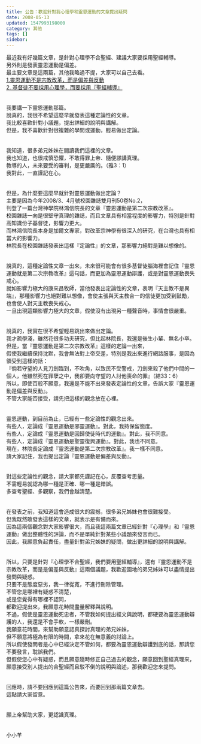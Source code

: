```yaml
---
title: 公告：歡迎針對我心理學和靈恩運動的文章提出疑問
date: 2008-05-13
updated: 1547993198000
category: 其他
tags: []
sidebar: 
---
```


<p>最近我有好幾篇文章，是針對心理學不合聖經、建議大家要採用聖經輔導。<br/>另外則是發表靈恩運動是偏差。<br/><!--more-->最主要文章是這兩篇，其他我略過不提，大家可以自己去看。<br/><a href="/posts/269194156#comment-16410143">1.靈恩運動不是宗教改革，而是偏差與反動</a><br/><a href="/posts/269194144">2. 基督徒不要採用心理學，而要採用『聖經輔導』</a><br/><br/><br/>我要講一下靈恩運動那篇。<br/>說真的，我很不希望這麼早就發表這種定論性的文章。<br/>我比較喜歡針對小議題，提出詳細的說明與講解。<br/>但是，我不喜歡針對很複雜的學問或運動，輕易做出定論。<br/><br/><br/>我知道，很多弟兄姊妹在閱讀我們這裡的文章。<br/>我也知道，也很戒慎恐懼，不敢得罪上帝、隨便謬講真理。<br/>教導的人，未來要受的審判，是更嚴厲的。（雅3：1）<br/>我對此，一直謹記在心。<br/><br/><br/>但是，為什麼要這麼早就針對靈恩運動做出定論？<br/>主要是因為今年2008/3、4月號校園雜誌雙月刊50卷No.2，<br/>刊登了一篇台灣神學院林鴻信院長的文章『靈恩運動是第二次宗教改革』。<br/>校園雜誌一向是很堅守真理的雜誌，而且文章具有相當程度的影響力，特別是針對高知識份子基督徒，影響力更大。<br/>而林鴻信院長本身是加爾文專家，對改革宗神學有很深入的研究，在台灣也具有相當大的影響力。<br/>林院長在校園雜誌發表出這樣『定論性』的文章，那影響力絕對是難以想像的。<br/><br/><br/>說真的，這種定論性文章一出來，未來很可能會有很多基督徒腦海裡會記住『靈恩運動就是第二次宗教改革』這句話，而更加為靈恩運動辯護，或是對靈恩運動喪失戒心。<br/>就如影響力極大的康來昌牧師，當他發表出定論性的文章，表明『天主教不是異端』，那種影響力也絕對難以想像，會使主張與天主教合一的信徒更加受到鼓勵，也會使人對天主教喪失戒心。<br/>一旦出現這類影響力極大的文章，假使沒有出現另一種聲音時，事情會很嚴重。<br/><br/><br/>說真的，我實在很不希望輕易跳出來做出定論。<br/>我才疏學淺，雖然花很多功夫研究，但比起林院長，我還是後生小輩、無名小卒。<br/>但是，當『靈恩運動是第二次宗教改革』這樣的定論一出來，<br/>假使我繼續保持沈默，我會無法對上帝交差，特別是我出來進行網路服事，是因為領受到這樣的話：<br/>『倘若守望的人見刀劍臨到，不吹角，以致民不受警戒，刀劍來殺了他們中間的一個人，他雖然死在罪孽之中，我卻要向守望的人討他喪命的罪』（結33：6）<br/>所以，即使百般不願意，我還是不能不出來發表定論性的文章，告訴大家『靈恩運動是偏差與反動』。<br/>不管大家能否接受，請先把這樣的觀念放在心裡。<br/><br/><br/>靈恩運動，到目前為止，已經有一些定論性的觀念出來。<br/>有些人，定論成『靈恩運動是邪靈運動』。對此，我持保留態度。<br/>有些人，定論成『靈恩運動是回歸使徒時代的運動』。對此，我不同意。<br/>有些人，定論成『靈恩運動是聖靈復興運動』。對此，我也不同意。<br/>現在，林院長定論成『靈恩運動是第二次宗教改革』。我一樣不同意。<br/>請大家記住，我也提出定論『靈恩運動是偏差與反動』。<br/><br/><br/>對這些定論性的觀念，請大家都先謹記在心，反覆查考思量。<br/>不需輕易就認為哪一種是正確、哪一種是錯誤。<br/>多查考聖經、多觀察，我們會越清楚。<br/><br/><br/>在發表之前，我知道這會造成很大的震撼，很多弟兄姊妹也會很難接受。<br/>但我既然敢發表這樣的文章，就表示是有備而來。<br/>因為這兩個觀念對大家影響很大，而且我這兩篇文章已經針對『心理學』和『靈恩運動』做出整體性的評論，而不是單純針對某些小議題來發言而已。<br/>因此，我願意負起責任，盡量針對弟兄姊妹的疑問，做出更詳細的說明與講解。<br/><br/><br/>所以，只要是針對『心理學不合聖經，我們要用聖經輔導』，還有『靈恩運動不是宗教改革，而是是偏差與反動』這兩個議題，我歡迎園地的弟兄姊妹可以盡情提出發問與疑惑。<br/>只要不是態度惡劣，我一律從寬，不進行刪除管理。<br/>不管您是哪裡有疑惑不清楚，<br/>或是您覺得有哪裡不認同，<br/>都歡迎提出來，我願意花時間盡量解釋與說明。<br/>不過，假使是靈恩運動死忠者，不管我如何提出經文與說明，都硬要為靈恩運動辯護的人，我還是不會手軟，一樣嚴刪。<br/>我願意花時間，來幫助願意認真探討真理的弟兄姊妹，<br/>但不願意將極為有限的時間，拿來花在無意義的討論上。<br/>所以假使發問者是心中已經決定不管如何，都要為靈恩運動辯護到底的話，那請您不要發言，耽誤我們。<br/>但假使您心中有疑惑，而且願意隨時修正自己過去的觀念，願意回到聖經真理來，願意接受別人提出的合聖經而且駁不倒的說明與論述，那我歡迎您來提問。<br/><br/><br/>回應時，請不要回應到這篇公告來，而要回到那兩篇文章去。<br/>這點請大家留意。<br/><br/><br/>願上帝幫助大家，更認識真理。<br/><br/><br/>小小羊<br/>
</p>